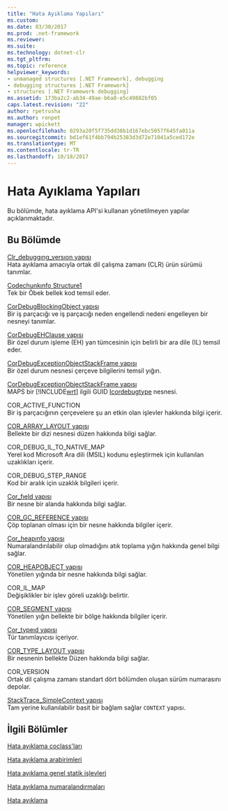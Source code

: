 ```yaml
---
title: "Hata Ayıklama Yapıları"
ms.custom: 
ms.date: 03/30/2017
ms.prod: .net-framework
ms.reviewer: 
ms.suite: 
ms.technology: dotnet-clr
ms.tgt_pltfrm: 
ms.topic: reference
helpviewer_keywords:
- unmanaged structures [.NET Framework], debugging
- debugging structures [.NET Framework]
- structures [.NET Framework debugging]
ms.assetid: 173ba2c2-ab34-49ae-b6a8-e5c49882bf05
caps.latest.revision: "22"
author: rpetrusha
ms.author: ronpet
manager: wpickett
ms.openlocfilehash: 0293a20f5f735dd38b1d167ebc5057f645fa011a
ms.sourcegitcommit: bd1ef61f4bb794b25383d3d72e71041a5ced172e
ms.translationtype: MT
ms.contentlocale: tr-TR
ms.lasthandoff: 10/18/2017
---
```

# <a name="debugging-structures"></a>Hata Ayıklama Yapıları
Bu bölümde, hata ayıklama API'si kullanan yönetilmeyen yapılar açıklanmaktadır.  
  
## <a name="in-this-section"></a>Bu Bölümde  
 [Clr_debuggıng_versıon yapısı](../../../../docs/framework/unmanaged-api/debugging/clr-debugging-version-structure.md)  
 Hata ayıklama amacıyla ortak dil çalışma zamanı (CLR) ürün sürümü tanımlar.  
  
 [Codechunkınfo Structure1](../../../../docs/framework/unmanaged-api/debugging/codechunkinfo-structure.md)  
 Tek bir Öbek bellek kod temsil eder.  
  
 [CorDebugBlockingObject yapısı](../../../../docs/framework/unmanaged-api/debugging/cordebugblockingobject-structure.md)  
 Bir iş parçacığı ve iş parçacığı neden engellendi nedeni engelleyen bir nesneyi tanımlar.  
  
 [CorDebugEHClause yapısı](../../../../docs/framework/unmanaged-api/debugging/cordebugehclause-structure.md)  
 Bir özel durum işleme (EH) yan tümcesinin için belirli bir ara dile (IL) temsil eder.  
  
 [CorDebugExceptionObjectStackFrame yapısı](../../../../docs/framework/unmanaged-api/debugging/cordebugexceptionobjectstackframe-structure.md)  
 Bir özel durum nesnesi çerçeve bilgilerini temsil yığın.  
  
 [CorDebugExceptionObjectStackFrame yapısı](../../../../docs/framework/unmanaged-api/debugging/cordebugexceptionobjectstackframe-structure.md)  
 MAPS bir [!INCLUDE[wrt](../../../../includes/wrt-md.md)] ilgili GUID [Icordebugtype](../../../../docs/framework/unmanaged-api/debugging/icordebugtype-interface.md) nesnesi.  
  
 COR_ACTIVE_FUNCTION  
 Bir iş parçacığının çerçevelere şu an etkin olan işlevler hakkında bilgi içerir.  
  
 [COR_ARRAY_LAYOUT yapısı](../../../../docs/framework/unmanaged-api/debugging/cor-array-layout-structure.md)  
 Bellekte bir dizi nesnesi düzen hakkında bilgi sağlar.  
  
 COR_DEBUG_IL_TO_NATIVE_MAP  
 Yerel kod Microsoft Ara dili (MSIL) kodunu eşleştirmek için kullanılan uzaklıkları içerir.  
  
 COR_DEBUG_STEP_RANGE  
 Kod bir aralık için uzaklık bilgileri içerir.  
  
 [Cor_fıeld yapısı](../../../../docs/framework/unmanaged-api/debugging/cor-field-structure.md)  
 Bir nesne bir alanda hakkında bilgi sağlar.  
  
 [COR_GC_REFERENCE yapısı](../../../../docs/framework/unmanaged-api/debugging/cor-gc-reference-structure.md)  
 Çöp toplanan olması için bir nesne hakkında bilgiler içerir.  
  
 [Cor_heapınfo yapısı](../../../../docs/framework/unmanaged-api/debugging/cor-heapinfo-structure.md)  
 Numaralandırılabilir olup olmadığını atık toplama yığın hakkında genel bilgi sağlar.  
  
 [COR_HEAPOBJECT yapısı](../../../../docs/framework/unmanaged-api/debugging/cor-heapobject-structure.md)  
 Yönetilen yığında bir nesne hakkında bilgi sağlar.  
  
 COR_IL_MAP  
 Değişiklikler bir işlev göreli uzaklığı belirtir.  
  
 [COR_SEGMENT yapısı](../../../../docs/framework/unmanaged-api/debugging/cor-segment-structure.md)  
 Yönetilen yığın bellekte bir bölge hakkında bilgiler içerir.  
  
 [Cor_typeıd yapısı](../../../../docs/framework/unmanaged-api/debugging/cor-typeid-structure.md)  
 Tür tanımlayıcısı içeriyor.  
  
 [COR_TYPE_LAYOUT yapısı](../../../../docs/framework/unmanaged-api/debugging/cor-type-layout-structure.md)  
 Bir nesnenin bellekte Düzen hakkında bilgi sağlar.  
  
 COR_VERSION  
 Ortak dil çalışma zamanı standart dört bölümden oluşan sürüm numarasını depolar.  
  
 [StackTrace_SimpleContext yapısı](../../../../docs/framework/unmanaged-api/debugging/stacktrace-simplecontext-structure.md)  
 Tam yerine kullanılabilir basit bir bağlam sağlar `CONTEXT` yapısı.  
  
## <a name="related-sections"></a>İlgili Bölümler  
 [Hata ayıklama coclass'ları](../../../../docs/framework/unmanaged-api/debugging/debugging-coclasses.md)  
  
 [Hata ayıklama arabirimleri](../../../../docs/framework/unmanaged-api/debugging/debugging-interfaces.md)  
  
 [Hata ayıklama genel statik işlevleri](../../../../docs/framework/unmanaged-api/debugging/debugging-global-static-functions.md)  
  
 [Hata ayıklama numaralandırmaları](../../../../docs/framework/unmanaged-api/debugging/debugging-enumerations.md)  
  
 [Hata ayıklama](../../../../docs/framework/unmanaged-api/debugging/index.md)
